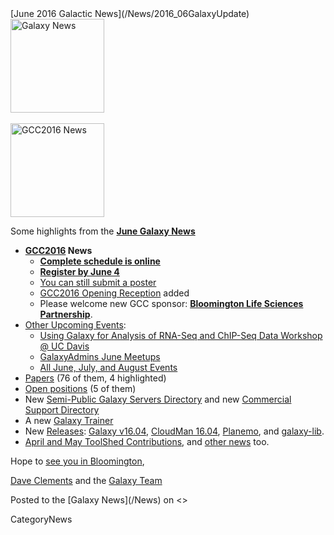 <div class='newsItemHeader'>[June 2016 Galactic News](/News/2016_06GalaxyUpdate)</div>

<div class='right'>
<a href='/GalaxyUpdates/2016_06/'><img src='/Images/GalaxyLogos/GalaxyNews.png' alt='Galaxy News' width=150 /></a><br />
<br />
<a href='/GalaxyUpdates/2016_06/#gcc2016'><img src='/Images/Logos/GCC2016LogoTallBig.png' alt='GCC2016 News' width="150" /></a></div>

Some highlights from the **[June Galaxy News](/GalaxyUpdates/2016_06)**

* **[GCC2016](/GalaxyUpdates/2016_06/#gcc2016) News**
  * **[Complete schedule is online](/GalaxyUpdates/2016_06/#complete-schedule-online)**
  * **[Register by June 4](/GalaxyUpdates/2016_06/#registration-june-4)**
  * [You can still submit a poster](/GalaxyUpdates/2016_06/#posters-there-is-still-space)
  * [GCC2016 Opening Reception](/GalaxyUpdates/2016_06/#opening-reception-added) added
  * Please welcome new GCC sponsor: **[Bloomington Life Sciences Partnership](/GalaxyUpdates/2016_06/#bloomington-life-sciences-partnership)**.
* [Other Upcoming Events](/GalaxyUpdates/2016_06/#upcoming-events):
  * [Using Galaxy for Analysis of RNA-Seq and ChIP-Seq Data Workshop @ UC Davis](/GalaxyUpdates/2016_06/#using-galaxy-for-analysis-of-rna-seq-and-chip-seq-data)
  * [GalaxyAdmins June Meetups](/GalaxyUpdates/2016_06/#galaxyadmins-june-meetups)
  * [All June, July, and August Events](/GalaxyUpdates/2016_06/#june-july-and-august-events)
* [Papers](/GalaxyUpdates/2016_06/#new-papers) (76 of them, 4 highlighted)
* [Open positions](/GalaxyUpdates/2016_06/#whos-hiring) (5 of them)
* New [Semi-Public Galaxy Servers Directory](/GalaxyUpdates/2016_06/#new-semi-public-galaxy-servers-directory) and new [Commercial Support Directory](/GalaxyUpdates/2016_06/#new-commercial-support-directory)
* A new [Galaxy Trainer](/GalaxyUpdates/2016_06/#galaxy-community-hubs) 
* New [Releases](/GalaxyUpdates/2016_06/#releases): [Galaxy v16.04](/GalaxyUpdates/2016_06/#galaxy-v1604), [CloudMan 16.04](/GalaxyUpdates/2016_06/#cloudman-1604), [Planemo](/GalaxyUpdates/2016_06/#planemo-0250---0260), and [galaxy-lib](/GalaxyUpdates/2016_06/#galaxy-lib-1671---1677).
* [April and May ToolShed Contributions](/GalaxyUpdates/2016_06/#toolshed-contributions), and [other news](/GalaxyUpdates/2016_06/#other-news) too.

Hope to [see you in Bloomington](https://gcc2016.iu.edu/),

[Dave Clements](/DaveClements) and the [Galaxy Team](/GalaxyTeam)

<div class='newsItemFooter'>Posted to the [Galaxy News](/News) on <<Date(2016-06-01T15:21:45Z)>></div>

CategoryNews
